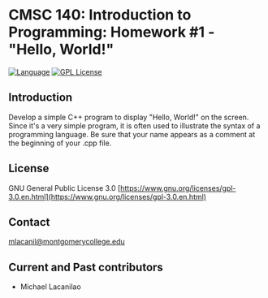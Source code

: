 CMSC 140: Introduction to Programming: Homework #1 - "Hello, World!"
====

[![Language](https://img.shields.io/badge/language-C++-red.svg)](https://img.shields.io/badge/language-c++-red.svg)
[![GPL License](https://img.shields.io/badge/license-GPL-blue.svg)](https://opensource.org/licenses/GPL-3.0/)

Introduction
------------

Develop a simple C++ program to display "Hello, World!" on the screen. Since it's a very simple program, it is often used to illustrate the syntax of a programming language. Be sure that your name appears as a comment at the beginning of your .cpp file.

License
-------

GNU General Public License 3.0 [https://www.gnu.org/licenses/gpl-3.0.en.html](https://www.gnu.org/licenses/gpl-3.0.en.html)

Contact
-------

mlacanil@montgomerycollege.edu

Current and Past contributors
-----------------------------

* Michael Lacanilao